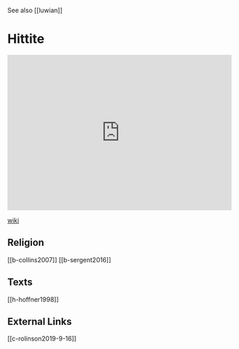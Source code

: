 See also [[luwian]]
# Hittite

<iframe width="100%" height="350" frameborder="0" allow="accelerometer; autoplay; clipboard-write; encrypted-media; gyroscope; picture-in-picture" allowfullscreen src="https://en.wikipedia.org/wiki/Hittite-mythology-and-religion"></iframe>

[wiki](https://en.wikipedia.org/wiki/Hittite-mythology-and-religion)

## Religion
[[b-collins2007]]
[[b-sergent2016]]


## Texts
[[h-hoffner1998]]

## External Links
[[c-rolinson2019-9-16]]